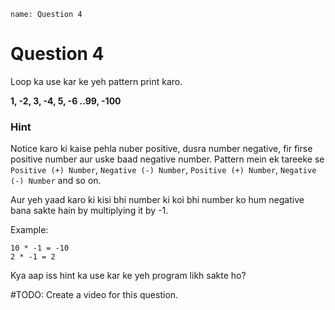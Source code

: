 ```ngMeta
name: Question 4
```

# Question 4

Loop ka use kar ke yeh pattern print karo.

**1, -2, 3, -4, 5, -6 ..99, -100**

### Hint

Notice karo ki kaise pehla nuber positive, dusra number negative, fir firse positive number aur uske baad negative number. Pattern mein ek tareeke se `Positive (+) Number`, `Negative (-) Number`, `Positive (+) Number`, `Negative (-) Number` and so on.

Aur yeh yaad karo ki kisi bhi number ki koi bhi number ko hum negative bana sakte hain by multiplying it by -1.

Example:

```
10 * -1 = -10
2 * -1 = 2
```

Kya aap iss hint ka use kar ke yeh program likh sakte ho?

#TODO: Create a video for this question.
